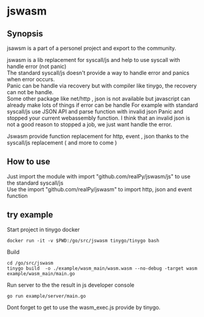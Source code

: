 # jswasm

## Synopsis
jsawsm is a part of a personel project and export to the community.

jswasm is a lib replacement for syscall/js and help to use syscall with handle error (not panic)  
The standard syscall/js doesn't provide a way to handle error and panics when error occurs.  
Panic can be handle via recovery but with compiler like tinygo, the recovery can not be handle.  
Some other package like net/http , json is not available but javascript can already make lots of things if error can be handle 
For example with standard syscall/js use JSON API and parse function with invalid json Panic and stopped your current webassembly function. I think that an invalid json is not a good reason to stopped a job, we just want handle the error.

Jswasm provide function replacement for http, event , json thanks to the syscall/js replacement ( and more to come )  

## How to use
Just import the module with import "github.com/realPy/jswasm/js" to use the standard syscall/js  
Use the import "github.com/realPy/jswasm" to import http, json and event function  



## try example

Start project in tinygo docker
```
docker run -it -v $PWD:/go/src/jswasm tinygo/tinygo bash
```
Build  

```
cd /go/src/jswasm
tinygo build  -o ./example/wasm_main/wasm.wasm --no-debug -target wasm example/wasm_main/main.go
```

Run server to the the result in js developer console
```
go run example/server/main.go
```

Dont forget to get to use the wasm_exec.js provide by tinygo.
